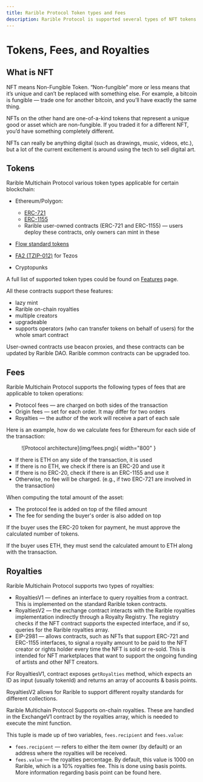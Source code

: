 ```yaml
---
title: Rarible Protocol Token types and Fees
description: Rarible Protocol is supported several types of NFT tokens and fees
---
```


# Tokens, Fees, and Royalties

## What is NFT

NFT means Non-Fungible Token. “Non-fungible” more or less means that it’s unique and can’t be replaced with something else. For example, a bitcoin is fungible — trade one for another bitcoin, and you’ll have exactly the same thing.

NFTs on the other hand are one-of-a-kind tokens that represent a unique good or asset which are non-fungible. If you traded it for a different NFT, you’d have something completely different.

NFTs can really be anything digital (such as drawings, music, videos, etc.), but a lot of the current excitement is around using the tech to sell digital art.

## Tokens

Rarible Multichain Protocol various token types applicable for certain blockchain:

* Ethereum/Polygon:

    * [ERC-721](https://eips.ethereum.org/EIPS/eip-721)
    * [ERC-1155](https://eips.ethereum.org/EIPS/eip-1155)
    * Rarible user-owned contracts (ERC-721 and ERC-1155) — users deploy these contracts, only owners can mint in these

* [Flow standard tokens](https://github.com/onflow/flow-nft/blob/master/contracts/NonFungibleToken.cdc)
* [FA2 (TZIP-012)](https://gitlab.com/tezos/tzip/-/blob/master/proposals/tzip-12/tzip-12.md) for Tezos
* Cryptopunks

A full list of supported token types could be found on [Features](../features.md) page.

All these contracts support these features:

* lazy mint
* Rarible on-chain royalties
* multiple creators
* upgradeable
* supports operators (who can transfer tokens on behalf of users) for the whole smart contract

User-owned contracts use beacon proxies, and these contracts can be updated by Rarible DAO. Rarible common contracts can be upgraded too.

## Fees

Rarible Multichain Protocol supports the following types of fees that are applicable to token operations:

* Protocol fees — are charged on both sides of the transaction
* Origin fees — set for each order. It may differ for two orders
* Royalties — the author of the work will receive a part of each sale

Here is an example, how do we calculate fees for Ethereum for each side of the transaction:

<figure markdown>
![Protocol architecture](img/fees.png){ width="800" }
  <figcaption></figcaption>
</figure>

* If there is ETH on any side of the transaction, it is used
* If there is no ETH, we check if there is an ERC-20 and use it
* If there is no ERC-20, check if there is an ERC-1155 and use it
* Otherwise, no fee will be charged. (e.g., if two ERC-721 are involved in the transaction)

When computing the total amount of the asset:

* The protocol fee is added on top of the filled amount
* The fee for sending the buyer's order is also added on top

If the buyer uses the ERC-20 token for payment, he must approve the calculated number of tokens.

If the buyer uses ETH, they must send the calculated amount to ETH along with the transaction.

## Royalties

Rarible Multichain Protocol supports two types of royalties:

* RoyaltiesV1 — defines an interface to query royalties from a contract. This is implemented on the standard Rarible token contracts.
* RoyaltiesV2 — the exchange contract interacts with the Rarible royalties implementation indirectly through a Royalty Registry. The registry checks if the NFT contract supports the expected interface, and if so, queries for the Rarible royalties array.
* EIP-2981 — allows contracts, such as NFTs that support ERC-721 and ERC-1155 interfaces, to signal a royalty amount to be paid to the NFT creator or rights holder every time the NFT is sold or re-sold. This is intended for NFT marketplaces that want to support the ongoing funding of artists and other NFT creators.

For RoyaltiesV1, contract exposes `getRoyalties` method, which expects an ID as input (usually tokenId) and returns an array of accounts & basis points.

RoyaltiesV2 allows for Rarible to support different royalty standards for different collections.

Rarible Multichain Protocol Supports on-chain royalties. These are handled in the ExchangeV1 contract by the royalties array, which is needed to execute the mint function.

This tuple is made up of two variables, `fees.recipient` and `fees.value`:

* `fees.recipient` — refers to either the item owner (by default) or an address where the royalties will be received.
* `fees.value` — the royalties percentage. By default, this value is 1000 on Rarible, which is a 10% royalties fee. This is done using basis points. More information regarding basis point can be found here.
